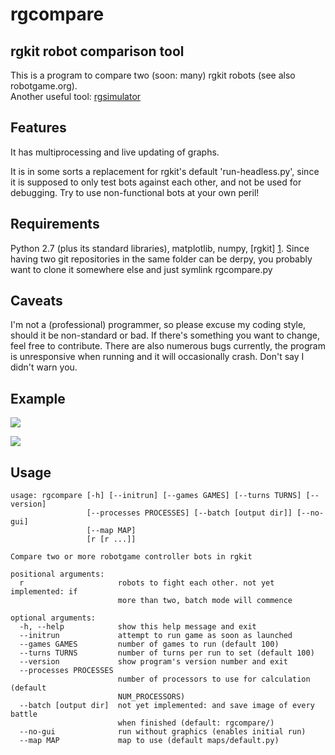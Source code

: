 rgcompare
=========

rgkit robot comparison tool
----

This is a program to compare two (soon: many) rgkit robots (see also robotgame.org).  
Another useful tool: [rgsimulator](https://github.com/mpeterv/rgsimulator)

Features
----
It has multiprocessing and live updating of graphs.

It is in some sorts a replacement for rgkit's default 'run-headless.py', since it is supposed to only test bots against each other, and not be
used for debugging. Try to use non-functional bots at your own peril!

Requirements
----

Python 2.7 (plus its standard libraries), matplotlib, numpy,
[rgkit] [1]. Since having two git repositories in the same folder can be derpy, you probably want to clone it somewhere else and just symlink rgcompare.py

[1]: https://github.com/brandonhsiao/rgkit "rgkit"


Caveats
----

I'm not a (professional) programmer, so please excuse my coding style, should it be non-standard or bad. 
If there's something you want to change, feel free to contribute. There are also numerous bugs currently,
the program is unresponsive when running and it will occasionally crash. Don't say I didn't warn you.

Example
----

![](http://i.imgur.com/kiBKUjT.png)

![](http://i.imgur.com/bMXlC7G.png)


Usage
----

    
    usage: rgcompare [-h] [--initrun] [--games GAMES] [--turns TURNS] [--version]
                     [--processes PROCESSES] [--batch [output dir]] [--no-gui]
                     [--map MAP]
                     [r [r ...]]
    
    Compare two or more robotgame controller bots in rgkit
    
    positional arguments:
      r                     robots to fight each other. not yet implemented: if
                            more than two, batch mode will commence
    
    optional arguments:
      -h, --help            show this help message and exit
      --initrun             attempt to run game as soon as launched
      --games GAMES         number of games to run (default 100)
      --turns TURNS         number of turns per run to set (default 100)
      --version             show program's version number and exit
      --processes PROCESSES
                            number of processors to use for calculation (default
                            NUM_PROCESSORS)
      --batch [output dir]  not yet implemented: and save image of every battle
                            when finished (default: rgcompare/)
      --no-gui              run without graphics (enables initial run)
      --map MAP             map to use (default maps/default.py)

